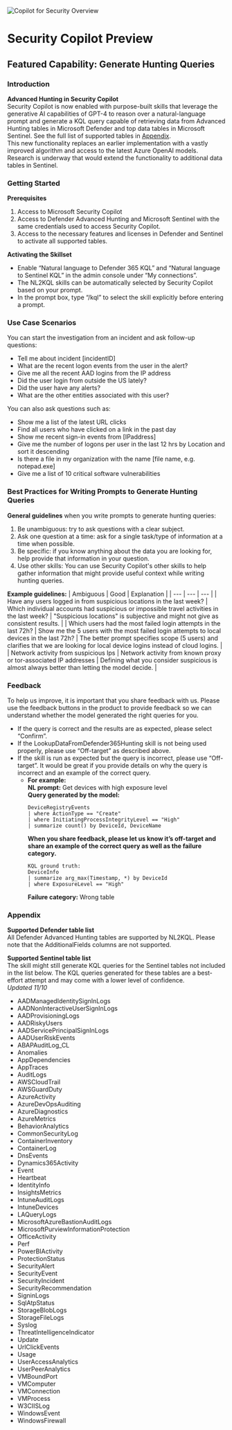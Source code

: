 ![Copilot for Security Overview](https://github.com/KwachSean/Copilot-For-Security/blob/main/Copilot%20for%20Security.png)
# Security Copilot Preview
## Featured Capability: Generate Hunting Queries

### Introduction
**Advanced Hunting in Security Copilot**  
Security Copilot is now enabled with purpose-built skills that leverage the generative AI capabilities of GPT-4 to reason over a natural-language prompt and generate a KQL query capable of retrieving data from Advanced Hunting tables in Microsoft Defender and top data tables in Microsoft Sentinel. See the full list of supported tables in [Appendix](#appendix).  
This new functionality replaces an earlier implementation with a vastly improved algorithm and access to the latest Azure OpenAI models. Research is underway that would extend the functionality to additional data tables in Sentinel.

### Getting Started
**Prerequisites**
1. Access to Microsoft Security Copilot
2. Access to Defender Advanced Hunting and Microsoft Sentinel with the same credentials used to access Security Copilot.
3. Access to the necessary features and licenses in Defender and Sentinel to activate all supported tables.

**Activating the Skillset**
- Enable “Natural language to Defender 365 KQL” and “Natural language to Sentinel KQL” in the admin console under “My connections”.
- The NL2KQL skills can be automatically selected by Security Copilot based on your prompt.
- In the prompt box, type “/kql” to select the skill explicitly before entering a prompt.

### Use Case Scenarios
You can start the investigation from an incident and ask follow-up questions:
- Tell me about incident [incidentID]
- What are the recent logon events from the user in the alert?
- Give me all the recent AAD logins from the IP address
- Did the user login from outside the US lately?
- Did the user have any alerts?
- What are the other entities associated with this user?

You can also ask questions such as:
- Show me a list of the latest URL clicks
- Find all users who have clicked on a link in the past day
- Show me recent sign-in events from [IPaddress]
- Give me the number of logons per user in the last 12 hrs by Location and sort it descending
- Is there a file in my organization with the name [file name, e.g. notepad.exe]
- Give me a list of 10 critical software vulnerabilities

### Best Practices for Writing Prompts to Generate Hunting Queries
**General guidelines** when you write prompts to generate hunting queries:
1. Be unambiguous: try to ask questions with a clear subject.
2. Ask one question at a time: ask for a single task/type of information at a time when possible.
3. Be specific: if you know anything about the data you are looking for, help provide that information in your question.
4. Use other skills: You can use Security Copilot's other skills to help gather information that might provide useful context while writing hunting queries.

**Example guidelines:**
| Ambiguous | Good | Explanation |
| --- | --- | --- |
| Have any users logged in from suspicious locations in the last week? | Which individual accounts had suspicious or impossible travel activities in the last week? | "Suspicious locations" is subjective and might not give as consistent results. |
| Which users had the most failed login attempts in the last 72h? | Show me the 5 users with the most failed login attempts to local devices in the last 72h? | The better prompt specifies scope (5 users) and clarifies that we are looking for local device logins instead of cloud logins. |
| Network activity from suspicious Ips | Network activity from known proxy or tor-associated IP addresses | Defining what you consider suspicious is almost always better than letting the model decide. |

### Feedback
To help us improve, it is important that you share feedback with us. Please use the feedback buttons in the product to provide feedback so we can understand whether the model generated the right queries for you.
- If the query is correct and the results are as expected, please select “Confirm”.
- If the LookupDataFromDefender365Hunting skill is not being used properly, please use “Off-target” as described above.
- If the skill is run as expected but the query is incorrect, please use “Off-target”. It would be great if you provide details on why the query is incorrect and an example of the correct query.
  - **For example:**  
    **NL prompt:** Get devices with high exposure level  
    **Query generated by the model:**  
    ```
    DeviceRegistryEvents
    | where ActionType == "Create"
    | where InitiatingProcessIntegrityLevel == "High"
    | summarize count() by DeviceId, DeviceName
    ```  
    **When you share feedback, please let us know it’s off-target and share an example of the correct query as well as the failure category.**
    ```
    KQL ground truth:
    DeviceInfo
    | summarize arg_max(Timestamp, *) by DeviceId
    | where ExposureLevel == "High"
    ```  
    **Failure category:** Wrong table

### Appendix
**Supported Defender table list**  
All Defender Advanced Hunting tables are supported by NL2KQL. Please note that the AdditionalFields columns are not supported.

**Supported Sentinel table list**  
The skill might still generate KQL queries for the Sentinel tables not included in the list below. The KQL queries generated for these tables are a best-effort attempt and may come with a lower level of confidence.  
*Updated 11/10*
- AADManagedIdentitySignInLogs
- AADNonInteractiveUserSignInLogs
- AADProvisioningLogs
- AADRiskyUsers
- AADServicePrincipalSignInLogs
- AADUserRiskEvents
- ABAPAuditLog_CL
- Anomalies
- AppDependencies
- AppTraces
- AuditLogs
- AWSCloudTrail
- AWSGuardDuty
- AzureActivity
- AzureDevOpsAuditing
- AzureDiagnostics
- AzureMetrics
- BehaviorAnalytics
- CommonSecurityLog
- ContainerInventory
- ContainerLog
- DnsEvents
- Dynamics365Activity
- Event
- Heartbeat
- IdentityInfo
- InsightsMetrics
- IntuneAuditLogs
- IntuneDevices
- LAQueryLogs
- MicrosoftAzureBastionAuditLogs
- MicrosoftPurviewInformationProtection
- OfficeActivity
- Perf
- PowerBIActivity
- ProtectionStatus
- SecurityAlert
- SecurityEvent
- SecurityIncident
- SecurityRecommendation
- SigninLogs
- SqlAtpStatus
- StorageBlobLogs
- StorageFileLogs
- Syslog
- ThreatIntelligenceIndicator
- Update
- UrlClickEvents
- Usage
- UserAccessAnalytics
- UserPeerAnalytics
- VMBoundPort
- VMComputer
- VMConnection
- VMProcess
- W3CIISLog
- WindowsEvent
- WindowsFirewall
